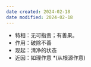 ```yaml
---
date created: 2024-02-18
date modified: 2024-02-18
---
```

- 特相：无可指责；有善果。    
- 作用：破除不善    
- 现起：清净的状态    
- 近因：如理作意 *(从根源作意)
